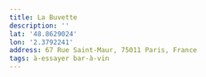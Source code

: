 ```yaml
---
title: La Buvette
description: ''
lat: '48.8629024'
lon: '2.3792241'
address: 67 Rue Saint-Maur, 75011 Paris, France
tags: à-essayer bar-à-vin
---
```

